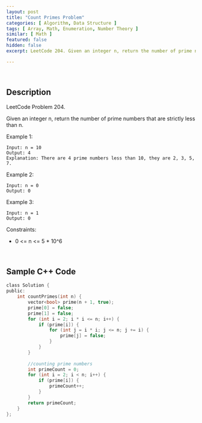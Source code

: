 ```yaml
---
layout: post
title: "Count Primes Problem"
categories: [ Algorithm, Data Structure ]
tags: [ Array, Math, Enumeration, Number Theory ]
similar: [ Math ]
featured: false
hidden: false
excerpt: LeetCode 204. Given an integer n, return the number of prime numbers that are strictly less than n.

---
```


<br />

## Description

LeetCode Problem 204.

Given an integer n, return the number of prime numbers that are strictly less than n.

Example 1:
```
Input: n = 10
Output: 4
Explanation: There are 4 prime numbers less than 10, they are 2, 3, 5, 7.
```

Example 2:
```
Input: n = 0
Output: 0
```

Example 3:
```
Input: n = 1
Output: 0
```

Constraints:
* 0 <= n <= 5 * 10^6

<br />

## Sample C++ Code


```c
class Solution {
public:
	int countPrimes(int n) {
		vector<bool> prime(n + 1, true);
		prime[0] = false;
		prime[1] = false;
		for (int i = 2; i * i <= n; i++) {
			if (prime[i]) {
				for (int j = i * i; j <= n; j += i) {
					prime[j] = false;
				}
			}
		}
		
		//counting prime numbers
		int primeCount = 0;
		for (int i = 2; i < n; i++) {
			if (prime[i]) {
				primeCount++;
			}
		}
		return primeCount;
	}
};
```


